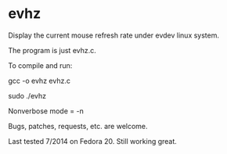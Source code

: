 evhz
====

Display the current mouse refresh rate under evdev linux system.

The program is just evhz.c.

To compile and run:

gcc -o evhz evhz.c

sudo ./evhz

Nonverbose mode = -n

Bugs, patches, requests, etc. are welcome.

Last tested 7/2014 on Fedora 20. Still working great. 